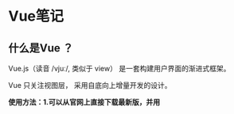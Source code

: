 # Vue笔记

## 什么是Vue ？

Vue.js（读音 /vjuː/, 类似于 view） 是一套构建用户界面的渐进式框架。

Vue 只关注视图层， 采用自底向上增量开发的设计。



**使用方法：1.可以从官网上直接下载最新版，并用<script>标签引入。**

2.使用**CDN**方法.

3.可以保存到本地用<script>标签引入。

4.**NPM**方法，NPM方法安装慢，比较复杂。



**What is SEO（Search Engine Optimization）：** 汉译为搜索引擎优化。是一种方式：利用搜索引擎的规则提高网站的在有关搜索引擎内的自然排名。目的是让其在行业内占据领先地位，获得品牌效益。



**SEO 流程图：**

<img src="./img/SEO.png" />



#### Vue SEO 优化方案：

**预渲染 SPA： **预渲染不仅可以优化 SEO 还可以解决首屏加载白屏问题。 使用 prereender-SPA-plugin 插件



**静态化： **



**Phantomjs： **针对网络爬虫做处理



**SSR 服务端渲染：** 服务端渲染就是在服务器发送到浏览器前，就将页面渲染上。





#### Vue模板语法：

Vue 使用了基于 HTML 的模板语法，允许开发者声明式地将 DOM 绑定至底层 Vue 实例的数据。

数据绑定最常见的形式就是使用 {{ }} 的文本插值{{...}} 标签的内容将会被替代为对应组件实例中 **message** 属性的值，如果 **message** 属性的值发生了改变，{{...}} 标签内容也会更新。如果不想改变标签的内容，可以通过使用 **v-once** 指令执行一次性地插值，当数据改变时，插值处的内容不会更新。
``` html
<span v-once>这个将不会改变: {{ message }}</span>
```

例如：

``` html js
<div id="hello-vue" class="demo">  
    {{ message }}
</div>
<script> 
    const HelloVueApp = {  
        data() {    
            return {  
                message: 'Hello Vue!!'     
            }
        }
    }
    Vue.createApp(HelloVueApp).mount('#hello-vue') 
</script>
```

***使用 v-html 指令用于输出 html 代码***

例如：
``` html js
<div id="example1" class="demo"> 
    <p>使用双大括号的文本插值: {{ rawHtml }}</p>
    <p>使用 v-html 指令: <span v-html="rawHtml"></span>
    </p>  
</div>
<script>
    const RenderHtmlApp = {
        data() {  
            return { 
                rawHtml: '<span style="color: red">这里会显示红色！</span>'       
            }
        }
    }
    Vue.createApp(RenderHtmlApp).mount('#example1')
</script> 
<!-- v-bind 指令用于绑定一个属性 -->
<div v-bind:id="dynamicId"></div>
```
#### Vue.js 都提供了完全的 JavaScript 表达式

表达式会在当前活动实例的数据作用域下作为 JavaScript 被解析。有个限制就是，每个绑定都只能包含单个表达式，所以下面的例子都不会生效:
``` html
<!--  这是语句，不是表达式：--> 	
{{ var a = 1 }}

<!-- 流控制也不会生效，请使用三元表达式 --> 
{{ if (ok) { return message } }}
```
##### 指令：

指令是带有 v- 前缀的特殊属性。

指令用于在表达式的值改变时，将某些行为应用到 DOM 上。如下例子：
``` html js
<div id="app"> 
    <p v-if="seen">现在你看到我了</p>  
</div>
<script> 
    const app = { 
        data() { 
            return {
                seen: true /* 改为false，信息就无法显示 */ 
            }
        }
    }
    Vue.createApp(app).mount('#app')  
</script>
```
这里， v-if 指令将根据表达式 seen 的值( true 或 false )来决定是否插入 p 元素。

另外还有其它很多指令，每个都有特殊的功能。例如，v-for 指令可以绑定数组的数据来渲染一个项目列表。

##### 参数：

参数在指令后以冒号指明。例如， v-bind 指令被用来响应地更新 HTML 属性：

在这里 href 是参数，告知 v-bind 指令将该元素的 href 属性与表达式 url 的值绑定。

另一个例子是 v-on 指令，它用于监听 DOM 事件：
```html
<!-- 完整语法 -->
<a v-on:click="doSomething"> ... </a>

<!-- 缩写 --> 	
<a @click="doSomething"> ... </a>  

<!-- 动态参数的缩写 (2.6.0+) -->
<a @[event]="doSomething"> ... </a>
```

##### Vue条件语句：

v-if=" 条件 "  

v-else-if=" 条件 "

v-else

v-show=" 条件 "

v-show 与 v-if 的区别：

​					**相同点：v-if与v-show都可以动态控制dom元素显示隐藏**

​					**不同点：v-if显示隐藏是将dom元素整个添加或删除，而v-show隐藏则是为该元素添加css--display:none，dom元素还在。**



**v-once的作用: 只渲染元素和组件一次。随后的重新渲染，元素/组件及其所有的子节点将被视为静态内容并跳过。这可以用于优化更新性能。**





**Vue循环语句：**

​			v-for 指令需要以 **site in sites** 形式的特殊语法， sites 是源数据数组并且 site 是数组元素迭代的别名。

例如：
``` html
<div id="app">
    <ol>  
        <li v-for="site in sites">
            {{ site.text }}
        </li> 
    </ol>
</div> 
<script> 
    const app = {  
        data() {   
            return {
                sites: [  
                    { text: 'Google' },
                    { text: 'Runoob' },   
                    { text: 'Taobao' }  
                ]
            }
        }
    }
    Vue.createApp(app).mount('#app') 
</script>
```
v-for 还支持一个可选的第二个参数；也支持第三个参数

第一个参数是值，第二个是键名，第三个是索引名。



#### Vue组件： 

在这里，可以将 #app 元素认为是父组件的模板，它就是起着父组件的作用，

<hello word /> 为子组件。

数据是通过在父组件中的 <input /> 获得，然后通过 子组件的 v-bind 方法，传给了子组件。

此时子组件 <hello wrod /> 内部获得了 mymessage 数据，将其通过模板渲染到页面上。

template 属性只是作为一个模板，显示数据，本身不是组件。

简而言之，子组件在父组件的 template 属性或者是模板中。此处 整个 #app 元素作为父组件的模板， <hello wrod/> 在其中渲染，所以 <hello word /> 为子组件。



##### 父组件向子组件传值:

一般会在子组件里面定义props来做接收，这是比较常见的情况

**父组件：**

``` vue
<template>  
<div>
    <div>我是父组件</div>  
    <div>我发送给第一个组件的信息是:{{msg}}</div> 
    <div>
        <div id="child1">    
            <ChildOne :msg="msg" />     
	    </div>   
    </div> 
</div>
</template> 
<script> 
    import ChildOne from "../components/children1"; 
    import ChildTwo from "../components/children2"; 
    export default {  
        components: {   
            ChildOne,
            ChildTwo  
        },  
        data() { 
            return { 
                msg: "我是父组件，我给你发消息",     
            };
        }
    };
</script>
```
可以看到我在第一个子组件上面传入了一个msg,那么在子组件上就需要定义一个msg用来接收传进来的参数

**子组件：**
``` vue
<template> 
<div>  
    <div id="title">我是第一个子组件</div>   
    <div>我接受到的父组件的消息是：{{msg}}</div>
</div>
</template>
<script> export default {
        props: {    
            msg: {   
                type: String
            }
        }
    };
</script>
```
##### 子组件向父组件传值：

这时候就需要利用vue中的$emit将想要传递的值通过函数的形式传出，在父组件接收

this.$emit(arg1,arg2) arg1:方法名字，arg2:要传出的值

**子组件：**
``` vue
<template> 
<div>
    <div id="title">我是第二个子组件</div>    
    <div>我要发送给父组件的值：{{msg}}</div>
    <button @click="toParent">向父组件发送信息</button> 
</div>
</template>
<script> 
    export default {  
        data() {  
            return {   
                msg: "我是第二组件，我要给父组件传值", 
            };
        },
        methods: {   
            toParent() { 
                this.$emit("toParent", this.msg); 
            }
        }
    };
</script>
```
我在button上绑定了一个点击事件，函数里面传出了一个方法名为toParent的方法，这时候我们就要去父组件接收这个函数，它会带一个返回值，这个返回值就是我们需要从子组件传的值。

**父组件:**
``` vue
<template>   
<div>   
    <div>我是父组件</div>   
    <div>我即将接收第二组件传值是：{{child2Msg}}</div>   
    <div>    
        <div id="child2"> 
            <ChildTwo @toParent="getMag" />   
	    </div>  
    </div>  
</div>
</template> 
<script>
    import ChildOne from "../components/children1"; 
    import ChildTwo from "../components/children2";
    export default {  
        components: {   
            ChildOne, 
            ChildTwo 
        },
        data() {  
            return {  
                child2Msg: "" 
            };
        },
        methods: {   
            getMag(msg) {     
                this.child2Msg = msg;     
            }
        }
    };
</script>
```
<span style="font-weight:bold;color:red;font-style:italic;"> 组件（Component）是 Vue.js 最强大的功能之一。</span>

组件可以扩展 HTML 元素，封装可重用的代码。

组件系统让我们可以用独立可复用的小组件来构建大型应用，几乎任意类型的应用的界面都可以抽象为一个组件树：



每个 Vue 应用都是通过用 createApp 函数创建的，传递给 createApp 的选项用于配置根组件。当我们挂载应用时，该组件被用作渲染的起点。一个应用需要被挂载到一个 DOM 元素中。
``` html
<!-- 实例：我们将 Vue 应用挂载到 -->
<div id="app"></div> <!-- 应该传入 #app：-->

<script>
const RootComponent = { /* 选项 */ } 		
const app = Vue.createApp(RootComponent) 		  
const vm = app.mount('#app')


//注册一个全局组件语法格式：
const app = Vue.createApp({...}) 			
app.component('my-component-name', {})

</script>
//一个简单Vue组件的实例：
<div id="app">   
    <runoob></runoob>
</div> 
<script> 
    // 创建一个Vue 应用 
    const app = Vue.createApp({}) 
    // 定义一个名为 runoob的新全局组件 
    app.component('runoob', { 
        template: '<h1>自定义组件!</h1>'
    }) 
    app.mount('#app')  

//接下来我们再注册一个 button-counter 组件，在每次点击后，计数器会加 1:
// 创建一个Vue 应用 
    const app = Vue.createApp({}) 
// 定义一个名为 button-counter 的新全局组件 
    app.component('button-counter', { 
        data() {  
            return {  
                count: 0  
            }
        },
        template: `   <button @click="count++">    点了 {{ count }} 次！   </button>`
    })
    app.mount('#app') 
</script>
```
组件可以重复使用；



#### Vue 修饰符：
修饰符是以半角句号 . 指明的特殊后缀，用于指出一个指令应该以特殊方式绑定。例如，**.prevent** 修饰符告诉 v-on 指令对于触发的事件调用**event.preventDefault()**：
``` html
<form v-on:submit.prevent="onSubmit"></form>
```
##### 事件修饰符：

在事件处理程序中调用 event.preventDefault() 或 event.stopPropagation() 是非常常见的需求。尽管我们可以在方法中轻松实现这点，但更好的方式是：方法只有纯粹的数据逻辑，而不是去处理 DOM 事件细节。

为了解决这个问题。vue.js 为 v-on 提供了**事件修饰符。**修示符是由点开头的指令后缀来表示的。



*使用修饰符时，顺序很重要；相应的代码会以同样的顺序产生。因此，用 `v-on:click.prevent.self` 会阻止**所有的点击**，而 `v-on:click.self.prevent` 只会阻止对元素自身的点击。*

``` html
.stop   <!-- 阻止单击事件继续传播 -->
<a v-on:click.stop="doThis" ></a>

.prevent  <!--提交事件不再重载页面 -->
<form v-on:submit.prevent="onSubmit" ></form> 
<form v-on:submit.prevent ></form> 

<!--修饰符可以连串-->
<form v-on:click.submit.prevent="onSubmit" ></form>

<!--只有修饰符 -->

.captrue <!-- 添加事件监听器时使用事件捕获模式  即内部元素出发的事件先在处理，然后才交由内部元素进行处理 -->
<div v-on:click.capture="doThis" >...</div>

.self <!--只当event.target是当前元素自身时触发处理函数  即使事件不是从内部元素触发的-->
<div v-on:click.self="doThis"></div>

.once <!--点击事件只会触发一次-->
<a v-on:click.once="doThis" ></a>

.passive <!--Vue 还对应 addEventListener 中的 passive 选项提供了 .passive 修饰符-->
<!--滚动事件的默认行为（即滚动行为）将会立即触发-->
<!--而不会等待 onScroll 完成-->
<!--这其中包含 event.preventDefault() 的情况-->
<div v-on:click.scroll.passive="onScroll" ></div>

<!--
这个 .passive 修饰符尤其能够提升移动端的性能。
不要把 .passive 和 .prevent 一起使用，因为.prevent将会被忽略，同时浏览器可能会向你展示一个警告。请记住，.passive会告诉浏览器不想被阻止事件的默认行为。
-->
```
##### 按键修饰符：

在监听键盘事件时，我们经常需要检查详细的按键。Vue允许 v-on 在监听键盘事件时添加按键修饰符：

```html
<!--只有在 key 是 Enter 时调用 vm.submit()-->
<input v-on:keyup.enter="submit" />

<!--您可以直接将 KeyboardEvent.key 暴露的任意有效按键名转换为 kebab-case 来作为修饰符。-->
<input v-on:keyup.page-down="onPageDown" />
<!--在上述示例中，处理函数只会在 $event.key 等于 PageDown 时会被调用。-->

<!--keyCode attribute 也是允许的-->
<input v-on:keyup.13="submit" />

<!--为了在必要的情况下支持就浏览器，Vue提供了绝大多数常用的按键码的别名-->
.enter
.tab
.delete <!--捕获“删除”和“退格”键-->
.esc
.space
.up
.down
.left，
.right
<!--有一些按键（.esc以及所有的方向键）在IE9中有不同的 key 值，如果你想支持IE9，这些内置别名应该是首选-->
```

你还可以通过全局的 config.keyCode 对象[自定义按键修饰符别名](https://cn.vuejs.org/v2/api/#keyCodes)：

```js
//可以使用 'v-on:keyup.f1'
Vue.config.keyCode.f1 = 112
```



#### Js本地储存localStorage:

一.简介

　　localStorage会可以将第一次请求的数据直接存储到本地，这个相当于一个**5M**大小的针对于前端页面的数据库

　　 ——注意：在**IE8**以上的IE版本才支持localStorage这个属性。localStorage属于**永久性存储**，如果存储内容多的话会消耗内存空间，会导致页面变卡。

 

二.具体使用方式如下：
``` js
// localStorage - 没有时间限制的数据存储 　　
var arr=[1,2,3];
localStorage.setItem("temp",arr);           //存入 参数： 1.调用的值 2.所要存入的数据 
console.log(localStorage.getItem("temp"));  //输出

//清空 localStorage
localStorage.clear(); 

//删除键值对
localStorage.removeItem("arr");　　

//注意：存入的数据只能以 字符串 形式存入。
```
三.提供转JOSN数据方法：
```json
//JSON对象转JSON字符串
var obj = {"a": 1,"b": 2};
    obj = JSON.stringify(obj); //转化为JSON字符串
　　localStorage.setItem("temp2", obj);
　　//JSON字符串转JSON对象
　　obj = JSON.parse(localStorage.getItem("temp2"));
```



#### H-UI概述：

子《道德经》曰：道生一，一生二，二生三，三生万物。

H-ui前端框架将带你从点、线、面、体去剖析前端中的道！

**点：**html标签、css属性、js语法

**线：**由HTML+css+js 开发的组件、模块

**面：**由组件组合起来的页面

**体：**由多个页面组合起来的网站系统

#### 生命周期钩子函数：

beforeCreate：创建之前状态

created：创建完成状态

beforeMount：挂载之前状态

mounted：挂载结束状态

beforeUpdate：数据更新之前状态

updated：数据更新完成状态

beforeDestroy：销毁之前状态

destroyed：销毁之后状态

![img](https://cn.vuejs.org/images/lifecycle.png)

## VueX状态管理：

**概念**：Vuex 是一个专为 Vue.js 应用程序开发的状态管理模式。它采用集中式存储管理应用的所有组件的状态，并以相应的规则保证状态以一种可预测的方式发生变化。

**应用场景**：Vue多个组件之间需要共享数据或状态。

Vuex有几个核心概念：State、Getters、Mutations、Actions、Modules。

 <img src="img/flow.png"/>

State：存储状态数据

Getters：从状态数据派生数据，相当于State的计算属性。（加工state成员给外界）

Mutations：存储用于同步更改状态数据的方法，默认传入的参数为state。（state成员操作）

Actions：存储用于异步更改状态数据，但不是直接更改，而是通过触发Mutation方法实现，默认参数为context。（异步操作）

Modules：Vuex模块化。（模块化状态管理）

<img src="img/vuex.png"/>



#### vux 用法：

```js
//全局注册 在main.js中
import App from './App'
import store from '封装的state.js'

const app = new Vue({
    store,
    ...App
})

//在组件中使用
this.$store.state.data = '新值'

//在state.js中封装
import vuex from "vuex"
export default Vuex.Store({
    state:{
        //状态 数据
    },
    getters:{
        //计算sate派生数据
    },
    mutations:{
    	//同步修改state数据
	},
    actions:{
        //可以异步提交mutations
    },
    modules{
       //模块化管理vuex
	},
})
```







#### 混入数据：

``` js
// 全局注册 在main.js里
import mixin from './mixin/mixin.js' 
Vue.mixin(mixin) 

// 局部注册 在其他vue页面
import mixin from './mixin/mixin.js'
mixins: [mixin]
```
#### 路由守卫：
``` js
router.beforeEach((to, from, next) => {
    console.log(to, from);
    next() 
})
router.afterEach((to, from) => {
    console.log(to, from);
})
```
#### 路由跳转：
``` js
this.$router.push("/about"); 
this.$router.push({  
    name: "About", 
    query: {  
        id: 123  
    }
})
this.$router.push({  
    name: "About",
    params: { 
        id: 123 
    }
})

// 接受路由跳转的值
this.$route.params 
this.$route.query 
this.$router.replace("/about")
this.$router.go(n); //n 1 || n-1
```
``` vue
标签使用
<router-link :to="{ name: 'About', query: { id: 123 } }">Query跳转 </router-link>
<router-link :to="{ name: 'About', params: { id: 123 } }">Params跳转</router-link>
```
#### 插槽，具名插槽：
``` vue
<slot></slot>
<slot name="t1"></slot>
<template #t1>haha</template>
```
##### $forceUpdate()的作用：

迫使 Vue 实例重新渲染。注意它仅仅影响实例本身和插入插槽内容的子组件，而不是所有子组件。调用强制更新方法this.$forceUpdate()会更新视图和数据，触发updated生命周期。

##### $nextTick()：

将回调延迟到下次 DOM 更新循环之后执行。在修改数据之后立即使用它，然后等待 DOM 更新。它跟全局方法 Vue.nextTick 一样，不同的          是回调的 this 自动绑定到调用它的实例上。



**nextTick(); 实现思路：**

1. 准备一个任务队列，可以是数组或是微任务队列
2. 封装一个函数，接受回调函数作为参数
3. 在这个函数内部，把回调推入任务队列
4. 在当前调用栈执行完后，从任务队列中弹出函数执行次数

```js
// 实现代码
let callbacks = [];
function flusCallbacks() {
    callbacks.forEach(cb => cb());
    callbacks = [];
}
function $nextTick(cb) {
    callbacks.push(cb);
    queuMicrotask(flusCallbacks);
}
```



#### $ref：

ref 被用来给元素或子组件注册引用信息。引用信息将会注册在父组件的 $refs 对象上如果在普通的 DOM 元素上使用，引用指向的就是 DOM 元素；如果用在子组件上，引用就直向子组件

```html
<p ref='p' > </p>
this.$refs.p     <!--- 这个就是DOM元素 -->

<child-components ref="child"> </child-components>
this.$refs.child  <!-- 而这个就是指向子组件 -->
```



#### 过滤器：
``` js
// 局部过滤器
filters: { 
    setText(res) {   
        if (!res) {  
            return 123; 
        }
        return res  
    },
},
    
// 全局过滤器 
    Vue.filter("capitalize", function(res) {
        if (!res) {  
            return 123;
        }
        return res;
    });
// 批量注册全局过滤器 
// 全局过滤器 
import * as filters from "./filters"; 
Object.keys(filters).forEach((key) => { 
    Vue.filter(key, filters[key]);
});
```


### Axios：

易用、简洁且高效的http库

``` js
// Axios 是一个基于 promise 的 HTTP 库，可以用在浏览器和 node.js 中。 一般应用于，前后端通讯 
// vue 使用 npm 安装 axios 
npm install axios
npm install --save axios vue-axios

//引用&使用 
axios import axios from 'axios'
import VueAxios from 'vue-axios'
Vue.use(VueAxios,axios)

//GET请求传参数
this.axios.get("https://api.datoukang.top/api",{
 params:{
 	   id:1
   }
}).then((response)=>{
          console.log(response)
})

//POST请求传参数
this.axios.post("https://api.datoukang.top/api",{
    id:1
}).then((response)=>{
    console.log(response)
})

//拦截器 
//请求之前执行 
axios.interceptors.request.use(
    config => {
        config.data = "data";    
        config.headers = {   
            'Content-Type': 'application/x-www-form-urlencoded'
        }
        return config;
    },
    error => {  
        return Promise.reject(error);  
    } 
);

//请求之后执行 
axios.interceptors.response.use(response => {  	
    //请求成功后得到的数据    
    return response 
}, err => {    
    if (err && err.response) {
        //err.response.status
    } else { 
        //连接到服务器失败    
    }
    return Promise.resolve(err.response)
})
```
##### Axios 封装：
``` js
// Promise 
function test() { 
    return new Promise((resolve, reject) => {
        //当异步代码执行成功时，我们才会调用resolve(...), 当异步代码失败时就会调用reject(...)  
        setTimeout(() => {      
            resolve("哈哈哈哈");    
        }, 2000);  
    });
} 
async function helloAsync() { 
    var x = await test();
    return x; 
}
helloAsync().then((v) => {  
    console.log(v);
});
//axios.defaults.timeout = 5000; 规定请求超时的时间 
//axios.defaults.baseURL = ''; 配置域名
try { 
    console.log(msg);
} catch (error) { 
    console.log(123); 
}
```
##### 自定义指令：

第一个参数是指令名称，第二个参数是钩子函数

 钩子函数有：

- **bind**：只调用一次，指令第一次绑定到元素时调用。在这里可以进行一次性的初始化设置。
- **inserted**：被绑定元素插入父节点时调用 (仅保证父节点存在，但不一定已被插入文档中)。
- **update**：所在组件的 VNode 更新时调用，但是可能发生在其子 VNode 更新之前。指令的值可能发生了改变，也可能没有。但是你可以通过比较更新前后的值来忽略不必要的模板更新 (详细的钩子函数参数见下)。

**bind** 和 **inserted** 

共同点：dom 插入会调用，bind 在 inserted 之前。

不同点：bind 时父节点为 null ，inserted 时父节点存在。

bind 是在 dom 树绘制之前调用 ；inserted 是在 dom 树绘制后调用



**全局注册：**
``` js
// 注册一个全局自定义指令 
v-focus Vue.directive('focus', { 
    // 当绑定元素插入到 DOM 中。  
    inserted: function (el) {
        // 聚焦元素    
        el.focus()
    }
})

//局部注册： 
directives: {
    focus: {
        // 指令的定义    
        inserted: function (el) {
            el.focus()
        }
    }
}
```
使用如下：
``` html
<input v-focus>
```
#### Vue-cli脚手架：

  Vue CLI 是一个基于 Vue.js 进行快速开发的完整系统，脚手架顾名思义就是搭建工程的一个工具，脚手架有很多，vue-cli是其中的一种。用来帮助快速的搭建vue的开发环境。



在安装之前需要安装node.js

``` shell
#安装：
npm install -g @vue/cli 
#或
yarn global add @vue/cli 

# 升级: 
npm update -g @vue/cli 
#或
yarn global upgrade --latest @vue/cli 

#图形化创建 vue 项目 
vue ui 

#默认配置 运行项目指令
npm run serve      #在项目 根目录 cmd  

#默认配置 打包项目指令
npm run build      # 会在根目录生成一个 dist 文件夹


```
## Vue3 Setup():

在 setup() 内部，this 不是该活跃实例的引用，因为 setup() 是在解析其它组件选项之前被调用的，所以 setup() 内部的 this 的行为与其它选项中的 this 完全不同。这使得 setup() 在和其它选项式 API 一起使用时可能会导致混淆。

``` js
setup(props,context,){    
    //props 是响应式的，不能使用 ES6 解构,    
    //如果需要解构 prop，可以通过使用 setup 函数中的 toRefs 来安全地完成此操作     c
    onst { title } = toRefs(props) 
    console.log(title.value)
}
```



### Vue Keep-alive：

1. 一般结合路由和动态组件一起使用，用于缓存组件；
2. 提供 include 和 exclude 属性，两者都支持字符串或正则表达式，include 表示只有名称匹配的组件会被缓存 exclude 表示任何名称匹配的组件都不会被缓存，其中 exclude 的优先级比 include 的高；
3. 对应两个钩子函数 activated 和 deactivated，当组件被激活时，触发钩子函数 activated，当组件被移除时，触发钩子函数 deactivated 。

```vue
<keep-alive>
区域内的值会缓存
</keep-alive>
```



### Vue Cli Watch：

侦听器

```js
watch:{
   //监听 路由
  "$route"(e){
     console.log(e);
   }
 }
```



### Vue 导出引入：

**export default：** vue 前端导出 用 import .. from 引入；

**module.export:** node 导出模块 用 require() 引入；



#### 封装接口：

封装一个 request.js 方法



### 运行打包后的 vue 项目：

```shell
#安装 serve
npm install serve -g

#使用 serve
serve 打包后的文件 -s
```





## Nuxt

**介绍：**Nuxt 的目标是以出色的开发者体验为核心，使 Web 开发变得更直观和高效。vue 用来实现 SSR（服务端渲染）的，为了使 SEO 优化更好的。一个基于 vue 的框架



##### 创建Nuxt项目：

使用模板仓库官方文档里的命令创建不行，只能拉去模板仓库

```sh
# 直接从我的 gitee 拉取
git clone https://gitee.com/datoukang/nuxt3-app.git

# 然后安装依赖包
# 要求node版本 >= 18.0.0
yarn install
或
pnpm install
或
npm install
或
bun install

# 运行  除了 yarn 命令不太一样其它一样
npm run dev
或
yarn dev

# 打包构建
npm run build
或
yarn build

# 本地预览
npm run preview
或
yarn preview
```

##### 部署项目：